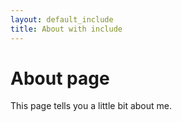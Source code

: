```yaml
---
layout: default_include
title: About with include
---
```

# About page

This page tells you a little bit about me.
